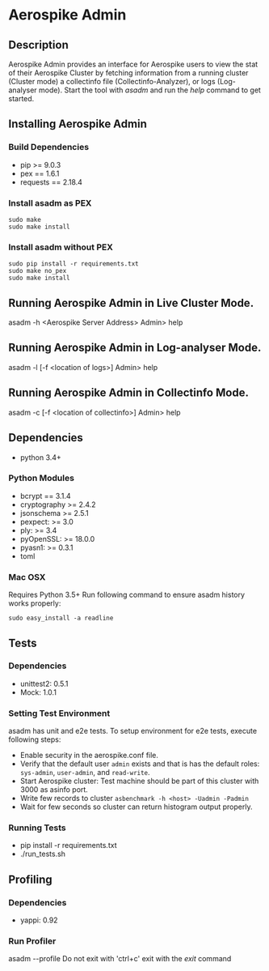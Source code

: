 # Aerospike Admin
## Description
Aerospike Admin provides an interface for Aerospike users to view the stat
of their Aerospike Cluster by fetching information from a running cluster (Cluster mode) 
a collectinfo file (Collectinfo-Analyzer), or logs (Log-analyser mode).
Start the tool with *asadm* and run the *help* command to get started.

## Installing Aerospike Admin

### Build Dependencies

- pip >= 9.0.3
- pex == 1.6.1
- requests == 2.18.4

### Install asadm as PEX
```
sudo make
sudo make install
```

### Install asadm without PEX
```
sudo pip install -r requirements.txt
sudo make no_pex
sudo make install
```

## Running Aerospike Admin in Live Cluster Mode.
asadm -h <Aerospike Server Address\>
Admin> help

## Running Aerospike Admin in Log-analyser Mode.
asadm -l [-f <location of logs\>]
Admin> help

## Running Aerospike Admin in Collectinfo Mode.
asadm -c [-f <location of collectinfo\>]
Admin> help


## Dependencies
- python 3.4+

### Python Modules
- bcrypt == 3.1.4
- cryptography >= 2.4.2
- jsonschema >= 2.5.1
- pexpect: >= 3.0
- ply: >= 3.4
- pyOpenSSL: >= 18.0.0
- pyasn1: >= 0.3.1
- toml


### Mac OSX
Requires Python 3.5+
Run following command to ensure asadm history works properly:
```
sudo easy_install -a readline
```

## Tests
### Dependencies
- unittest2: 0.5.1
- Mock: 1.0.1

### Setting Test Environment
asadm has unit and e2e tests. To setup environment for e2e tests, execute following steps:
- Enable security in the aerospike.conf file.
- Verify that the default user `admin` exists and that is has the default roles: `sys-admin`, `user-admin`, and `read-write`. 
- Start Aerospike cluster: Test machine should be part of this cluster with 3000 as asinfo port.
- Write few records to cluster `asbenchmark -h <host> -Uadmin -Padmin`
- Wait for few seconds so cluster can return histogram output properly.

### Running Tests
- pip install -r requirements.txt
- ./run_tests.sh

## Profiling
### Dependencies
- yappi: 0.92

### Run Profiler
asadm --profile
Do not exit with 'ctrl+c' exit with the *exit* command
